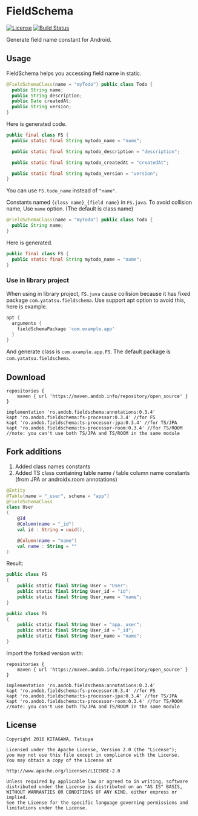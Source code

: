 # FieldSchema

[![License](https://img.shields.io/badge/license-Apache%202-blue.svg)](https://www.apache.org/licenses/LICENSE-2.0)
[![Build Status](https://travis-ci.org/yatatsu/FieldSchema.svg?branch=master)](https://travis-ci.org/yatatsu/FieldSchema)

Generate field name constant for Android.

## Usage

FieldSchema helps you accessing field name in static.

```java
@FieldSchemaClass(name = "myTodo") public class Todo {
  public String name;
  public String description;
  public Date createdAt;
  public String version;
}
```

Here is generated code.

```java
public final class FS {
  public static final String mytodo_name = "name";

  public static final String mytodo_description = "description";

  public static final String mytodo_createdAt = "createdAt";

  public static final String mytodo_version = "version";
}
```

You can use `FS.todo_name` instead of `"name"`.

Constants named `{class name}_{field name}` in `FS.java`. To avoid collision name, Use `name` option. (The default is class name)

```java
@FieldSchemaClass(name = "myTodo") public class Todo {
  public String name;
}
```

Here is generated.

```java
public final class FS {
  public static final String mytodo_name = "name";
}
```

### Use in library project

When using in library project, `FS.java` cause collision because it has fixed package `com.yatatsu.fieldschema`.
Use support apt option to avoid this, here is example.

```build.gradle
apt {
  arguments {
    fieldSchemaPackage 'com.example.app'
  }
}
```

And generate class is `com.example.app.FS`. The default package is `com.yatatsu.fieldschema`.

## Download

```
repositories {
    maven { url 'https://maven.andob.info/repository/open_source' }
}
```

```
implementation 'ro.andob.fieldschema:annotations:0.3.4'
kapt 'ro.andob.fieldschema:fs-processor:0.3.4' //for FS
kapt 'ro.andob.fieldschema:ts-processor-jpa:0.3.4' //for TS/JPA
kapt 'ro.andob.fieldschema:ts-processor-room:0.3.4' //for TS/ROOM
//note: you can't use both TS/JPA and TS/ROOM in the same module
```

## Fork additions

1. Added class names constants
2. Added TS class containing table name / table column name constants (from JPA or androidx.room annotations)

```kotlin
@Entity
@Table(name = "_user", schema = "app")
@FieldSchemaClass
class User
(
    @Id
    @Column(name = "_id")
    val id : String = uuid(),

    @Column(name = "name")
    val name : String = ""
)
```

Result:

```kotlin
public class FS
{
    public static final String User = "User";
    public static final String User_id = "id";
    public static final String User_name = "name";
}
```

```kotlin
public class TS
{
    public static final String User = "app._user";
    public static final String User_id = "_id";
    public static final String User_name = "name";
}
```

Import the forked version with:

```
repositories {
    maven { url 'https://maven.andob.info/repository/open_source' }
}
```

```
implementation 'ro.andob.fieldschema:annotations:0.3.4'
kapt 'ro.andob.fieldschema:fs-processor:0.3.4' //for FS
kapt 'ro.andob.fieldschema:ts-processor-jpa:0.3.4' //for TS/JPA
kapt 'ro.andob.fieldschema:ts-processor-room:0.3.4' //for TS/ROOM
//note: you can't use both TS/JPA and TS/ROOM in the same module
```


## License

```
Copyright 2016 KITAGAWA, Tatsuya

Licensed under the Apache License, Version 2.0 (the "License");
you may not use this file except in compliance with the License.
You may obtain a copy of the License at

http://www.apache.org/licenses/LICENSE-2.0

Unless required by applicable law or agreed to in writing, software
distributed under the License is distributed on an "AS IS" BASIS,
WITHOUT WARRANTIES OR CONDITIONS OF ANY KIND, either express or implied.
See the License for the specific language governing permissions and
limitations under the License.
```
